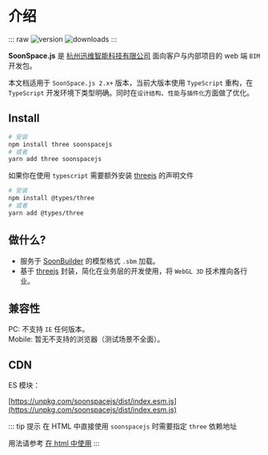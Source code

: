 # 介绍

::: raw
![version](https://img.shields.io/npm/v/soonspacejs) ![downloads](https://img.shields.io/npm/dm/soonspacejs)
:::

**SoonSpace.js** 是 [杭州迅维智能科技有限公司](https://www.xwbuilders.com) 面向客户与内部项目的 web 端 `BIM` 开发包。

本文档适用于 `SoonSpace.js 2.x+` 版本，当前大版本使用 `TypeScript` 重构，在 `TypeScript` 开发环境下类型明确。同时在`设计结构`、`性能`与`插件化`方面做了优化。

## Install

```bash
# 安装
npm install three soonspacejs
# 或者
yarn add three soonspacejs
```

如果你在使用 `typescript` 需要额外安装 [threejs](https://threejs.org/) 的声明文件

```bash
# 安装
npm install @types/three
# 或者
yarn add @types/three
```

## 做什么?

- 服务于 [SoonBuilder](https://www.xwbuilders.com) 的模型格式 `.sbm` 加载。
- 基于 [threejs](https://threejs.org/) 封装，简化在业务层的开发使用，将 `WebGL 3D` 技术推向各行业。

## 兼容性

PC: 不支持 `IE` 任何版本。
<br>
Mobile: 暂无不支持的浏览器（测试场景不全面）。

## CDN

ES 模块：

[https://unpkg.com/soonspacejs/dist/index.esm.js](https://unpkg.com/soonspacejs/dist/index.esm.js)

::: tip 提示
在 HTML 中直接使用 `soonspacejs` 时需要指定 `three` 依赖地址

用法请参考 [在 html 中使用](./start#在-html-中使用)
:::
